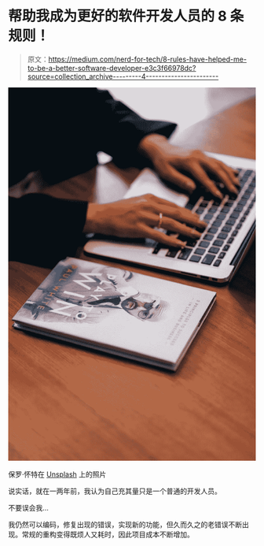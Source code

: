 # 帮助我成为更好的软件开发人员的 8 条规则！

> 原文：<https://medium.com/nerd-for-tech/8-rules-have-helped-me-to-be-a-better-software-developer-e3c3f66978dc?source=collection_archive---------4----------------------->

![](img/4451d708f27391d4a84521599f92bcc0.png)

保罗·怀特在 [Unsplash](https://unsplash.com?utm_source=medium&utm_medium=referral) 上的照片

说实话，就在一两年前，我认为自己充其量只是一个普通的开发人员。

不要误会我…

我仍然可以编码，修复出现的错误，实现新的功能，但久而久之的老错误不断出现。常规的重构变得既烦人又耗时，因此项目成本不断增加。